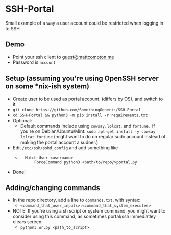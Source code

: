 # SSH-Portal
Small example of a way a user account could be restricted when logging in to SSH
## Demo
* Point your ssh client to guest@mattcompton.me
* Password is `account`
## Setup (assuming you're using OpenSSH server on some *nix-ish system)
* Create user to be used as portal account. (differs by OS), and switch to it
* `git clone https://github.com/SomethingGeneric/SSH-Portal`
* `cd SSH-Portal && python3 -m pip install -r requirements.txt`
* Optional:
    * Default commands include using `cowsay`, `lolcat`, and `fortune.` If you're on Debian/Ubuntu/Mint: `sudo apt-get install -y cowsay lolcat fortune` (might want to do on regular sudo account instead of making the portal account a sudoer.)
* Edit `/etc/ssh/sshd_config` and add something like
    * ```
        Match User <username>
            ForceCommand python3 <path/to/repo/>portal.py
* Done!
## Adding/changing commands
* In the repo directory, add a line to `commands.txt`, with syntax:
    * ```<command_that_user_inputs>:<command_that_system_executes>```
* NOTE: If you're using a sh script or system command, you might want to consider using this command, as sometimes portal/ssh immediatley clears screen:
    * ```python3 wr.py <path_to_script>```
